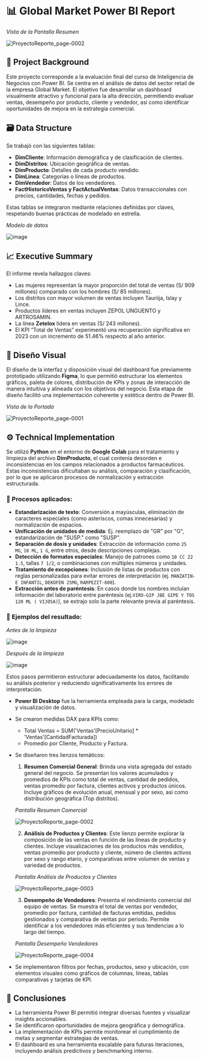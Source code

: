 # 📊 Global Market Power BI Report

_Vista de la Pantalla Resumen_

![ProyectoReporte_page-0002](https://github.com/user-attachments/assets/7e7932c7-0054-4a78-8690-718d50559d80)


## 🏢 Project Background

Este proyecto corresponde a la evaluación final del curso de Inteligencia de Negocios con Power BI. Se centra en el análisis de datos del sector retail de la empresa Global Market. El objetivo fue desarrollar un dashboard visualmente atractivo y funcional para la alta dirección, permitiendo evaluar ventas, desempeño por producto, cliente y vendedor, así como identificar oportunidades de mejora en la estrategia comercial.


## 🗃️ Data Structure

Se trabajó con las siguientes tablas:

* **DimCliente**: Información demográfica y de clasificación de clientes.
* **DimDistritos**: Ubicación geográfica de ventas.
* **DimProducto**: Detalles de cada producto vendido.
* **DimLinea**: Categorías o líneas de productos.
* **DimVendedor**: Datos de los vendedores.
* **FactHistoricoVentas y FactActualVentas**: Datos transaccionales con precios, cantidades, fechas y pedidos.

Estas tablas se integraron mediante relaciones definidas por claves, respetando buenas prácticas de modelado en estrella.

_Modelo de datos_

![image](https://github.com/user-attachments/assets/9bb0192c-cfe3-4c6b-a76b-b830910e1ab7)


## 📈 Executive Summary

El informe revela hallazgos claves:

* Las mujeres representan la mayor proporción del total de ventas (S/ 909 millones) comparado con los hombres (S/ 85 millones).
* Los distritos con mayor volumen de ventas incluyen Tauriija, Islay y Lince.
* Productos líderes en ventas incluyen ZEPOL UNGUENTO y ARTROSAMIN.
* La línea **Zetelox** lidera en ventas (S/ 243 millones).
* El KPI “Total de Ventas” experimentó una recuperación significativa en 2023 con un incremento de 51.46% respecto al año anterior.

## 🎨 Diseño Visual

El diseño de la interfaz y disposición visual del dashboard fue previamente prototipado utilizando **Figma**, lo que permitió estructurar los elementos gráficos, paleta de colores, distribución de KPIs y zonas de interacción de manera intuitiva y alineada con los objetivos del negocio. Esta etapa de diseño facilitó una implementación coherente y estética dentro de Power BI.

_Vista de la Portada_

![ProyectoReporte_page-0001](https://github.com/user-attachments/assets/d3766390-3fe1-40eb-9edf-61036b2ac89d)


## ⚙️ Technical Implementation

Se utilizó **Python** en el entorno de **Google Colab** para el tratamiento y limpieza del archivo **DimProducto**, el cual contenía desorden e inconsistencias en los campos relacionados a productos farmacéuticos. Estas inconsistencias dificultaban su análisis, comparación y clasificación, por lo que se aplicaron procesos de normalización y extracción estructurada.

### 🧪 Procesos aplicados:

- **Estandarización de texto**: Conversión a mayúsculas, eliminación de caracteres especiales (como asteriscos, comas innecesarias) y normalización de espacios.
- **Unificación de unidades de medida**: Ej. reemplazo de "GR" por "G", estandarización de "SUSP." como "SUSP".
- **Separación de dosis y unidades**: Extracción de información como `25 MG`, `10 ML`, `1 G`, entre otros, desde descripciones complejas.
- **Detección de formatos especiales**: Manejo de patrones como `10 CC 22 1.5`, tallas `7 1/2`, o combinaciones con múltiples números y unidades.
- **Tratamiento de excepciones**: Inclusión de listas de productos con reglas personalizadas para evitar errores de interpretación (ej. `MANZATIN-E INFANTIL`, `DEKOFEN 25MG`, `RARPEZIT-600`).
- **Extracción antes de paréntesis**: En casos donde los nombres incluían información del laboratorio entre paréntesis (ej.`VIRO-GIP JBE GIPE Y TOS 120 ML ( VIJOSA)`), se extrajo solo la parte relevante previa al paréntesis.

### 🧾 Ejemplos del resultado:

_Antes de la limpieza_

![image](https://github.com/user-attachments/assets/4ffc39e5-329d-4282-8962-7e491b8213e2)

_Después de la limpieza_

![image](https://github.com/user-attachments/assets/594973f1-1c85-4bb1-83b5-352e3ca55bc0)

Estos pasos permitieron estructurar adecuadamente los datos, facilitando su análisis posterior y reduciendo significativamente los errores de interpretación.

* **Power BI Desktop** fue la herramienta empleada para la carga, modelado y visualización de datos.

* Se crearon medidas DAX para KPIs como:

  * Total Ventas = SUM('Ventas'\[PrecioUnitario] \* 'Ventas'\[CantidadFacturada])
  * Promedio por Cliente, Producto y Factura.

* Se diseñaron tres lienzos temáticos:

  1. **Resumen Comercial General**: Brinda una vista agregada del estado general del negocio. Se presentan los valores acumulados y promedios de KPIs como total de ventas, cantidad de pedidos, ventas promedio por factura, clientes activos y productos únicos. Incluye gráficos de evolución anual, mensual y por sexo, así como distribución geográfica (Top distritos).

   _Pantalla Resumen Comercial_
  
   ![ProyectoReporte_page-0002](https://github.com/user-attachments/assets/994c7020-ad71-4e3f-9760-2893d9cede09)


  2. **Análisis de Productos y Clientes**: Este lienzo permite explorar la composición de las ventas en función de las líneas de producto y clientes. Incluye visualizaciones de los productos más vendidos, ventas promedio por producto y cliente, número de clientes activos por sexo y rango etario, y comparativas entre volumen de ventas y variedad de productos.

  _Pantalla Análisis de Productos y Clientes_

  ![ProyectoReporte_page-0003](https://github.com/user-attachments/assets/dd25c960-45a3-4ec1-8c18-080fc2db0040)


  3. **Desempeño de Vendedores**: Presenta el rendimiento comercial del equipo de ventas. Se muestra el total de ventas por vendedor, promedio por factura, cantidad de facturas emitidas, pedidos gestionados y comparativa de ventas por periodo. Permite identificar a los vendedores más eficientes y sus tendencias a lo largo del tiempo.

  _Pantalla Desempeño Vendedores_
 
  ![ProyectoReporte_page-0004](https://github.com/user-attachments/assets/a870ad47-4cbe-4798-9a34-d31efc42260a)


* Se implementaron filtros por fechas, productos, sexo y ubicación, con elementos visuales como gráficos de columnas, líneas, tablas comparativas y tarjetas de KPI.

## 📌 Conclusiones

* La herramienta Power BI permitió integrar diversas fuentes y visualizar insights accionables.
* Se identificaron oportunidades de mejora geográfica y demográfica.
* La implementación de KPIs permite monitorear el cumplimiento de metas y segmentar estrategias de ventas.
* El dashboard es una herramienta escalable para futuras iteraciones, incluyendo análisis predictivos y benchmarking interno.
